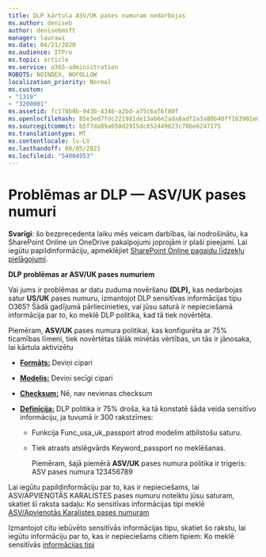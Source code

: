 ```yaml
---
title: DLP kārtula ASV/UK pases numuram nedarbojas
ms.author: deniseb
author: denisebmsft
manager: laurawi
ms.date: 04/21/2020
ms.audience: ITPro
ms.topic: article
ms.service: o365-administration
ROBOTS: NOINDEX, NOFOLLOW
localization_priority: Normal
ms.custom:
- "1319"
- "3200001"
ms.assetid: fc178b8b-943b-4346-a2bd-a75c6af6f80f
ms.openlocfilehash: 85e3ed7fdc221981de13ab6e2ada8adf2a3a80b40ff163981e047cc4a02a1514
ms.sourcegitcommit: b5f7da89a650d2915dc652449623c78be6247175
ms.translationtype: MT
ms.contentlocale: lv-LV
ms.lasthandoff: 08/05/2021
ms.locfileid: "54004953"
---
```

# <a name="problems-with-dlp---usuk-passport-numbers"></a>Problēmas ar DLP — ASV/UK pases numuri

**Svarīgi**: šo bezprecedenta laiku mēs veicam darbības, lai nodrošinātu, ka SharePoint Online un OneDrive pakalpojumi joprojām ir plaši pieejami. Lai iegūtu papildinformāciju, apmeklējiet [SharePoint Online pagaidu līdzekļu pielāgojumi](https://aka.ms/ODSPAdjustments).

**DLP problēmas ar ASV/UK pases numuriem**

Vai jums ir problēmas ar datu zuduma novēršanu **(DLP),** kas nedarbojas satur **US/UK** pases numuru, izmantojot DLP sensitīvas informācijas tipu O365? Šādā gadījumā pārliecinieties, vai jūsu saturā ir nepieciešamā informācija par to, ko meklē DLP politika, kad tā tiek novērtēta.
  
Piemēram, **ASV/UK** pases numura politikai, kas konfigurēta ar 75% ticamības līmeni, tiek novērtētas tālāk minētās vērtības, un tās ir jānosaka, lai kārtula aktivizētu
  
- **[Formāts:](https://docs.microsoft.com/microsoft-365/compliance/sensitive-information-type-entity-definitions#format-77)** Deviņi cipari

- **[Modelis:](https://docs.microsoft.com/microsoft-365/compliance/sensitive-information-type-entity-definitions#pattern-77)** Deviņi secīgi cipari

- **[Checksum:](https://docs.microsoft.com/microsoft-365/compliance/sensitive-information-type-entity-definitions#checksum-76)** Nē, nav nevienas checksum

- **[Definīcija:](https://docs.microsoft.com/microsoft-365/compliance/sensitive-information-type-entity-definitions#definition-77)** DLP politika ir 75% droša, ka tā konstatē šāda veida sensitīvo informāciju, ja tuvumā ir 300 rakstzīmes:

  - Funkcija Func_usa_uk_passport atrod modelim atbilstošu saturu.

  - Tiek atrasts atslēgvārds Keyword_passport no meklēšanas.

    Piemēram, šajā piemērā **ASV/UK** pases numura politika ir trigeris: ASV pases numura 123456789

Lai iegūtu papildinformāciju par to, kas ir nepieciešams, lai ASV/APVIENOTĀS KARALISTES pases numuru noteiktu jūsu saturam, skatiet šī raksta sadaļu: Ko sensitīvas informācijas tipi meklē [ASV/Apvienotās Karalistes pases numuram](https://docs.microsoft.com/microsoft-365/compliance/sensitive-information-type-entity-definitions#us--uk-passport-number)
  
Izmantojot citu iebūvēto sensitīvās informācijas tipu, skatiet šo rakstu, lai iegūtu informāciju par to, kas ir nepieciešams citiem tipiem: Ko meklē sensitīvās [informācijas tipi](https://docs.microsoft.com/microsoft-365/compliance/sensitive-information-type-entity-definitions)
  